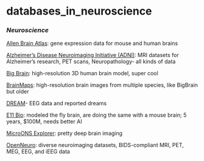 # databases_in_neuroscience

### *Neuroscience*

[Allen Brain Atlas](https://portal.brain-map.org/atlases-and-data/bkp/abc-atlas): gene expression data for mouse and human brains

[Alzheimer’s Disease Neuroimaging Initiative (ADNI)](https://adni.loni.usc.edu/data-samples/): MRI datasets for Alzheimer’s research, PET scans, Neuropathology- all kinds of data

[Big Brain](https://bigbrainproject.org/): high-resolution 3D human brain model, super cool

[BrainMaps](https://brainmaps.org/): high-resolution brain images from multiple species, like BigBrain but older

[DREAM](https://bridges.monash.edu/projects/The_Dream_EEG_and_Mentation_DREAM_database/158987)- EEG data and reported dreams

[E11 Bio](https://e11.bio/): modeled the fly brain, are doing the same with a mouse brain; 5 years, $100M, needs better AI

[MicroONS Explorer](https://www.microns-explorer.org/): pretty deep brain imaging

[OpenNeuro](https://openneuro.org/): diverse neuroimaging datasets, BIDS-compliant MRI, PET, MEG, EEG, and iEEG data
